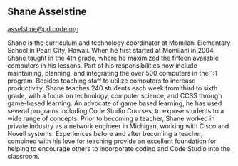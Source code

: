 ## Shane Asselstine

[asselstine@pd.code.org](mailto:asselstine@pd.code.org)

Shane is the curriculum and technology coordinator at Momilani Elementary School in Pearl City, Hawaii. When he first started at Momilani in 2004, Shane taught in the 4th grade, where he maximized the fifteen available computers in his lessons. Part of his responsibilities now include maintaining, planning, and integrating the over 500 computers in the 1:1 program. Besides teaching staff to utilize computers to increase productivity, Shane teaches 240 students each week from third to sixth grade, with a focus on technology, computer science, and CCSS through game-based learning. An advocate of game based learning, he has used several programs including Code Studio Courses, to expose students to a wide range of concepts. Prior to becoming a teacher, Shane worked in private industry as a network engineer in Michigan, working with Cisco and Novell systems. Experiences before and after becoming a teacher, combined with his love for teaching provide an excellent foundation for helping to encourage others to incorporate coding and Code Studio into the classroom.
